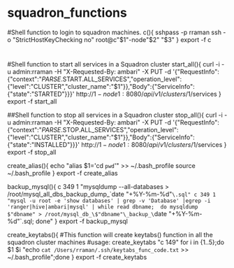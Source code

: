 # squadron_functions

#Shell function to login to squadron machines.
c(){
sshpass -p rraman ssh -o "StrictHostKeyChecking no" root@c"$1"-node"$2" "$3"
}
export -f c

#
#Shell function to start all services in a Squadron cluster
start_all(){
curl -i -u admin:rraman -H "X-Requested-By: ambari"  -X PUT  -d '{"RequestInfo":{"context":"_PARSE_.START.ALL_SERVICES","operation_level":{"level":"CLUSTER","cluster_name":"$1"}},"Body":{"ServiceInfo":{"state":"STARTED"}}}' http://$1-node1:8080/api/v1/clusters/$1/services
}
export -f start_all

##Shell function to stop all services in a Squadron cluster
stop_all(){
curl -i -u admin:rraman -H "X-Requested-By: ambari"  -X PUT  -d '{"RequestInfo":{"context":"_PARSE_.STOP.ALL_SERVICES","operation_level":{"level":"CLUSTER","cluster_name":"$1"}},"Body":{"ServiceInfo":{"state":"INSTALLED"}}}' http://$1-node1:8080/api/v1/clusters/$1/services
}
export -f stop_all


create_alias(){
echo "alias $1='cd `pwd`'" >> ~/.bash_profile
source ~/.bash_profile
}
export -f create_alias

backup_mysql(){
c 349 1 "mysqldump --all-databases > /root/mysql_all_dbs_backup_dump_\`date "+%Y-%m-%d"`\.sql"
c 349 1 "mysql -u root -e 'show databases' | grep -v 'Database' |egrep -i 'ranger|hive|ambari|mysql' | while read dbname;  do mysqldump $"dbname" > /root/mysql_db_\$"dbname"\_backup_\`date "+%Y-%m-%d"`\.sql; done"
}
export -f backup_mysql

create_keytabs(){
#This function will create keytabs() function in all the squadron cluster machines
#usage:    create_keytabs "c 149"
for i in {1..5};do $1 $i "echo  `cat /Users/rraman/.ssh/keytabs_func_code.txt` >> ~/.bash_profile";done
}
export -f create_keytabs
